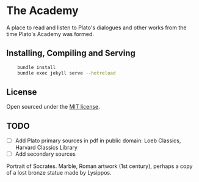 # The Academy
A place to read and listen to Plato's dialogues and other works from the time Plato's Academy was formed.


## Installing, Compiling and Serving

```bash
	bundle install
	bundle exec jekyll serve --hotreload
```

## License

Open sourced under the [MIT license](LICENSE.md).


## TODO
- [ ] Add Plato primary sources in pdf in public domain: Loeb Classics, Harvard Classics Library
- [ ] Add secondary sources

Portrait of Socrates. Marble, Roman artwork (1st century), perhaps a copy of a lost bronze statue made by Lysippos.